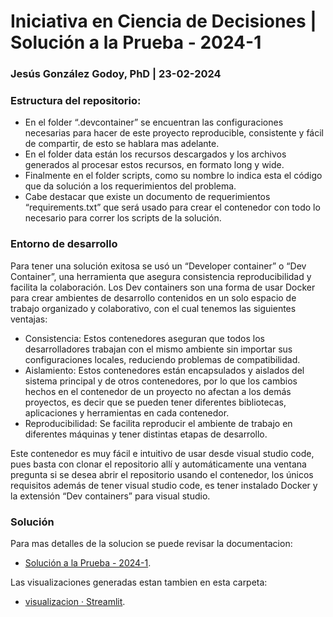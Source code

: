 # Iniciativa en Ciencia de Decisiones | Solución a la Prueba - 2024-1
### Jesús González Godoy, PhD | 23-02-2024

### Estructura del repositorio:
- En el folder “.devcontainer” se encuentran las configuraciones necesarias para hacer de este proyecto reproducible, consistente y fácil de compartir, de esto se hablara mas adelante.
- En el folder data están los recursos descargados y los archivos generados al procesar estos recursos, en formato long y wide.
- Finalmente en el folder scripts, como su nombre lo indica esta el código que da solución a los requerimientos del problema.
- Cabe destacar que existe un documento de requerimientos “requirements.txt” que será usado para crear el contenedor con todo lo necesario para correr los scripts de la solución.

### Entorno de desarrollo
Para tener una solución exitosa se usó un “Developer container” o “Dev Container”, una herramienta que asegura consistencia reproducibilidad y facilita la colaboración. Los Dev containers son una forma de usar Docker para crear ambientes de desarrollo contenidos en un solo espacio de trabajo organizado y colaborativo, con el cual tenemos las siguientes ventajas:
- Consistencia: Estos contenedores aseguran que todos los desarrolladores trabajan con el mismo ambiente sin importar sus configuraciones locales, reduciendo problemas de compatibilidad.
- Aislamiento: Estos contenedores están encapsulados y aislados del sistema principal y de otros contenedores, por lo que los cambios hechos en el contenedor de un proyecto no afectan a los demás proyectos, es decir que se pueden tener diferentes bibliotecas, aplicaciones y herramientas en cada contenedor.
- Reproducibilidad: Se facilita reproducir el ambiente de trabajo en diferentes máquinas y tener distintas etapas de desarrollo.

Este contenedor es muy fácil e intuitivo de usar desde visual studio code, pues basta con clonar el repositorio allí y automáticamente una ventana pregunta si se desea abrir el repositorio usando el contenedor, los únicos requisitos además de tener visual studio code, es tener instalado Docker y la extensión “Dev containers” para visual studio.

### Solución
Para mas detalles de la solucion se puede revisar la documentacion:
- [Solución a la Prueba - 2024-1](https://github.com/JesusGonzalezMX/prueba_2024_1_solucion/blob/main/docs/documentacion.pdf).
  
Las visualizaciones generadas estan tambien en esta carpeta:
- [visualizacion · Streamlit](https://github.com/JesusGonzalezMX/prueba_2024_1_solucion/blob/main/docs/visualizacion.pdf).


